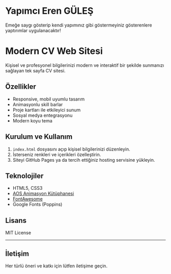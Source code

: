 # Yapımcı Eren GÜLEŞ

Emeğe saygı gösterip kendi yapımınız gibi göstermeyiniz gösterenlere yaptırımlar uygulanacaktır!

# Modern CV Web Sitesi

Kişisel ve profesyonel bilgilerinizi modern ve interaktif bir şekilde sunmanızı sağlayan tek sayfa CV sitesi.

## Özellikler

- Responsive, mobil uyumlu tasarım
- Animasyonlu skill barlar
- Proje kartları ile etkileyici sunum
- Sosyal medya entegrasyonu
- Modern koyu tema

## Kurulum ve Kullanım

1. `index.html` dosyasını açıp kişisel bilgilerinizi düzenleyin.
2. İsterseniz renkleri ve içerikleri özelleştirin.
3. Siteyi GitHub Pages ya da tercih ettiğiniz hosting servisine yükleyin.

## Teknolojiler

- HTML5, CSS3
- [AOS Animasyon Kütüphanesi](https://michalsnik.github.io/aos/)
- [FontAwesome](https://fontawesome.com/)
- Google Fonts (Poppins)

## Lisans

MIT License

---

## İletişim

Her türlü öneri ve katkı için lütfen iletişime geçin.


